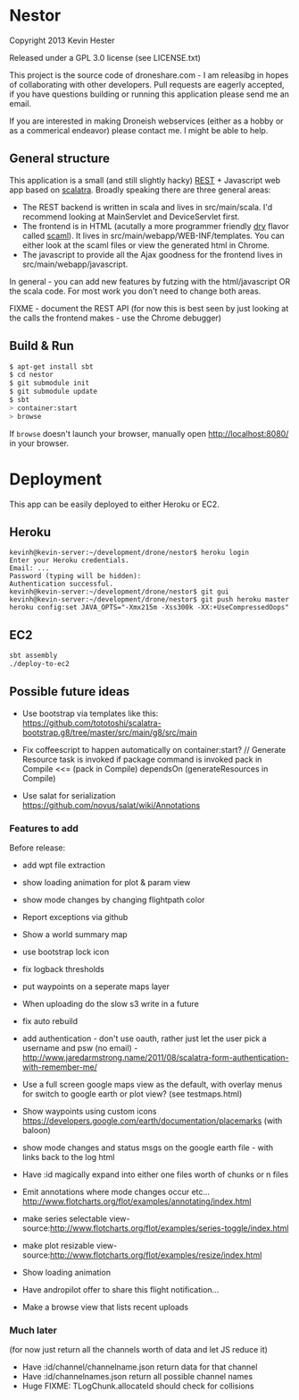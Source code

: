 # Nestor #

Copyright 2013 Kevin Hester

Released under a GPL 3.0 license (see LICENSE.txt)

This project is the source code of droneshare.com - I am releasibg in hopes of collaborating with other developers.  Pull requests are eagerly accepted, if you have questions building or running this application please send me an email.

If you are interested in making Droneish webservices (either as a hobby or as a commerical endeavor) please contact me.  I might be able to help.

## General structure

This application is a small (and still slightly hacky) [REST](http://en.wikipedia.org/wiki/Representational_state_transfer) + Javascript web app based on [scalatra](http://www.scalatra.org/).  Broadly speaking there are three 
general areas:
* The REST backend is written in scala and lives in src/main/scala.  I'd recommend looking at MainServlet and DeviceServlet first.
* The frontend is in HTML (acutally a more programmer friendly [dry](http://en.wikipedia.org/wiki/Don't_repeat_yourself) flavor called [scaml](http://scalate.fusesource.org/documentation/scaml-reference.html)).  It lives in src/main/webapp/WEB-INF/templates.  You can either look at the scaml files or view the generated html in Chrome.
* The javascript to provide all the Ajax goodness for the frontend lives in src/main/webapp/javascript.

In general - you can add new features by futzing with the html/javascript OR the scala code.  For most work you don't need to change both areas.

FIXME - document the REST API (for now this is best seen by just looking at the calls the frontend makes - use the Chrome debugger)

## Build & Run ##

```sh
$ apt-get install sbt
$ cd nestor
$ git submodule init
$ git submodule update
$ sbt
> container:start
> browse
```

If `browse` doesn't launch your browser, manually open [http://localhost:8080/](http://localhost:8080/) in your browser.

# Deployment
This app can be easily deployed to either Heroku or EC2.

## Heroku

```
kevinh@kevin-server:~/development/drone/nestor$ heroku login
Enter your Heroku credentials.
Email: ...
Password (typing will be hidden): 
Authentication successful.
kevinh@kevin-server:~/development/drone/nestor$ git gui
kevinh@kevin-server:~/development/drone/nestor$ git push heroku master
heroku config:set JAVA_OPTS="-Xmx215m -Xss300k -XX:+UseCompressedOops"
```

## EC2

```sh
sbt assembly
./deploy-to-ec2
```

## Possible future ideas

* Use bootstrap via templates like this: https://github.com/tototoshi/scalatra-bootstrap.g8/tree/master/src/main/g8/src/main
* Fix coffeescript to happen automatically on container:start?
// Generate Resource task is invoked if package command is invoked
    pack in Compile <<= (pack in Compile) dependsOn (generateResources in Compile)

* Use salat for serialization https://github.com/novus/salat/wiki/Annotations

### Features to add

Before release:
* add wpt file extraction
* show loading animation for plot & param view
* show mode changes by changing flightpath color
* Report exceptions via github
* Show a world summary map
* use bootstrap lock icon
* fix logback thresholds
* put waypoints on a seperate maps layer
* When uploading do the slow s3 write in a future
* fix auto rebuild
* add authentication - don't use oauth, rather just let the user pick a username and psw (no email) - http://www.jaredarmstrong.name/2011/08/scalatra-form-authentication-with-remember-me/
* Use a full screen google maps view as the default, with overlay menus for switch to google earth or plot view? (see testmaps.html)
* Show waypoints using custom icons https://developers.google.com/earth/documentation/placemarks (with baloon)
* show mode changes and status msgs on the google earth file - with links back to the log html

* Have :id magically expand into either one files worth of chunks or n files

* Emit annotations where mode changes occur etc... http://www.flotcharts.org/flot/examples/annotating/index.html

* make series selectable view-source:http://www.flotcharts.org/flot/examples/series-toggle/index.html
* make plot resizable view-source:http://www.flotcharts.org/flot/examples/resize/index.html

* Show loading animation

* Have andropilot offer to share this flight notification...

* Make a browse view that lists recent uploads

### Much later
(for now just return all the channels worth of data and let JS reduce it)
* Have :id/channel/channelname.json return data for that channel
* Have :id/channelnames.json return all possible channel names
* Huge FIXME: TLogChunk.allocateId should check for collisions

